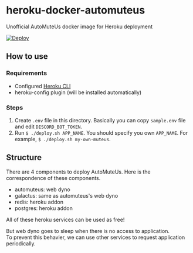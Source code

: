 # heroku-docker-automuteus
Unofficial AutoMuteUs docker image for Heroku deployment

[![Deploy](https://www.herokucdn.com/deploy/button.svg)](https://heroku.com/deploy)

## How to use

### Requirements

- Configured [Heroku CLI](https://devcenter.heroku.com/articles/heroku-cli)
- heroku-config plugin (will be installed automatically)

### Steps

1. Create `.env` file in this directory. Basically you can copy `sample.env` file and edit `DISCORD_BOT_TOKEN`.
2. Run `$ ./deploy.sh APP_NAME`. You should specify you own `APP_NAME`. For example, `$ ./deploy.sh my-own-muteus`.

## Structure

There are 4 components to deploy AutoMuteUs.
Here is the correspondence of these components.

- automuteus: web dyno
- galactus: same as automuteus's web dyno
- redis: heroku addon
- postgres: heroku addon

All of these heroku services can be used as free!

But web dyno goes to sleep when there is no access to application.  
To prevent this behavier, we can use other services to request application periodically.
